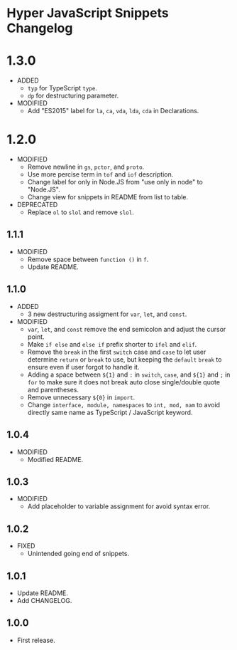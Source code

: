 # Hyper JavaScript Snippets Changelog

# 1.3.0

* ADDED
  * `typ` for TypeScript `type`.
  * `dp` for destructuring parameter.
* MODIFIED
  * Add "ES2015" label for `la`, `ca`, `vda`, `lda`, `cda` in Declarations.

# 1.2.0

* MODIFIED
  * Remove newline in `gs`, `pctor`, and `proto`.
  * Use more percise term in `tof` and `iof` description.
  * Change label for only in Node.JS from "use only in node" to "Node.JS".
  * Change view for snippets in README from list to table.
* DEPRECATED
  * Replace `ol` to `slol` and remove `slol`.

## 1.1.1

* MODIFIED
  * Remove space between `function ()` in `f`.
  * Update README.

## 1.1.0

* ADDED
  * 3 new destructuring assigment for `var`, `let`, and `const`.
* MODIFIED
  * `var`, `let`, and `const` remove the end semicolon and adjust the cursor point.
  * Make `if else` and `else if` prefix shorter to `ifel` and `elif`.
  * Remove the `break` in the first `switch` case and `case` to let user determine `return` or `break` to use, but keeping the `default` `break` to ensure even if user forgot to handle it.
  * Adding a space between `${1}` and `:` in `switch`, `case`, and `${1}` and `;` in `for` to make sure it does not break auto close single/double quote and parentheses.
  * Remove unnecessary `${0}` in `import`.
  * Change `interface, module, namespaces` to `int, mod, nam` to avoid directly same name as TypeScript / JavaScript keyword.

## 1.0.4

* MODIFIED
  * Modified README.

## 1.0.3

* MODIFIED
  * Add placeholder to variable assignment for avoid syntax error.

## 1.0.2

* FIXED
  * Unintended going end of snippets.

## 1.0.1

* Update README.
* Add CHANGELOG.

## 1.0.0

* First release.
